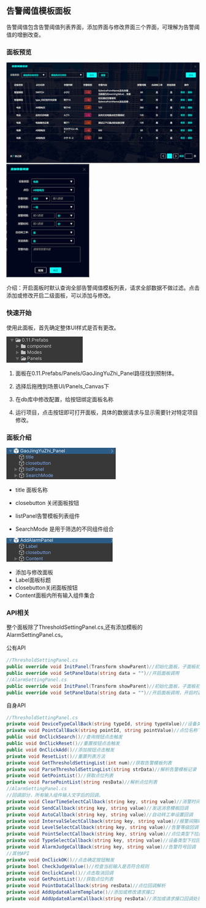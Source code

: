 ## 告警阈值模板面板

告警阈值包含告警阈值列表界面，添加界面与修改界面三个界面，可理解为告警阈值的增删改查。

### 面板预览

<img src=".\img\告警阈值\CB891080-83B5-4970-B527-F62A1BEFFDB6.png" style="zoom:50%;" /><img src=".\img\告警阈值\A6C91D58-8CCB-453b-8BA2-5751C615EEED.png" style="zoom:50%;" />

介绍：开启面板时默认查询全部告警阈值模板列表，请求全部数据不做过滤。点击添加或修改开启二级面板，可以添加与修改。

### 快速开始 

使用此面板，首先确定整体UI样式是否有更改。

 ![](.\img\系统资产\Dingtalk_20220830152426.jpg)

1. 面板在0.11.Prefabs/Panels/GaoJingYuZhi_Panel路径找到预制体。

2. 选择后拖拽到场景UI/Panels_Canvas下

3. 在db库中修改配置，给按钮绑定面板名称
4. 运行项目，点击按钮即可打开面板，具体的数据请求与显示需要针对特定项目修改。

### 面板介绍

 ![](.\img\告警阈值\C70CBC40-9791-444d-BE2A-C69604B3815D.png)

- title 面板名称

- closebutton 关闭面板按钮

- listPanel告警模板列表组件

- SearchMode 是用于筛选的不同组件组合

 ![](.\img\告警阈值\46A8FB62-ADF8-4728-BD91-CD561119A86F.png)

- 添加与修改面板
- Label面板标题
- closebutton关闭面板按钮
- Content面板内所有输入组件集合

### API相关

整个面板除了ThresholdSettingPanel.cs,还有添加模板的AlarmSettingPanel.cs。

公有API

```c#
//ThresholdSettingPanel.cs
public override void InitPanel(Transform showParent)//初始化面板，子面板初始化，按钮回调绑定
public override void SetPanelData(string data = "")//开启面板调用
//AlarmSettingPanel.cs
public override void InitPanel(Transform showParent)//初始化面板，子面板初始化，按钮回调绑定
public override void SetPanelData(string data = "")//开启面板调用，开启时通过传入的数据判断
```

自身API

```c#
//ThresholdSettingPanel.cs
private void DeviceTypeCallBack(string typeId, string typeValue)//设备类型下拉组件回调
private void PointCallBack(string pointId, string pointValue)//点位名称下拉组件回调
public void OnClickSearch()//查询按钮点击触发
public void OnClickReset()//重置按钮点击触发
public void OnClickAdd()//添加按钮点击触发
private void ResetList()//重置列表方法
private void GetThresholdSettingList(int num)//获取告警模板列表
private void ParseThresholdSettingList(string strData)//解析告警模板记录
private void GetPointList()//获取点位列表
private void ParsePointList(string resData)//解析点位列表
//AlarmSettingPanel.cs
//回调部分，所有输入组件输入文字后的回调。
private void ClearTimeSelectCallback(string key, string value)//消警时间下拉框回调
private void SendCallback(string key, string value)//发送消息模板回调
private void AutoCallback(string key, string value)//自动转工单设置回调
private void IntervalSelectCallback(string key, string value)//报警间隔时间回调
private void LevelSelectCallback(string key, string value)//告警等级回调
private void PointSelectCallback(string key, string value)//点位类型下拉回调
private void TypeSelectCallback(string key, string value)//设备类型下拉回调
private void AlarmJudgeCallBack(string key, string value)//告警符号回调
//其他API
private void OnClickOK()//点击确定按钮触发
private bool CheckJudgeValue()//检查当前输入是否符合规则
private void OnclickCanel()//点击取消回调
private void GetPointList()//获取点位列表
private void PointDataCallback(string resData)//点位回调解析
private void AddUpdateAlarmTemplate()//添加或修改请求接口
private void AddUpdateAlarmCallback(string resData)//添加或请求接口回调处理
```

